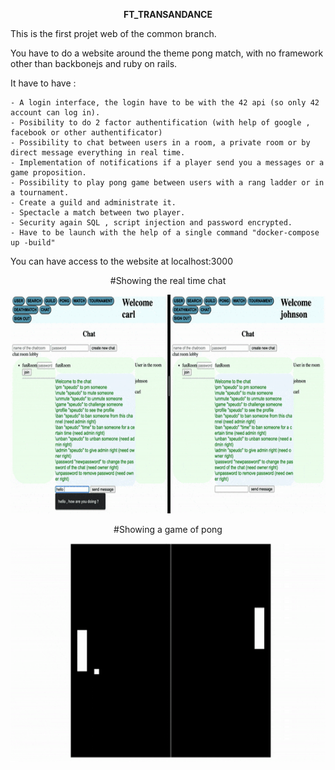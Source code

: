 <p align="center"><strong>FT_TRANSANDANCE</strong><p/>

This is the first projet web of the common branch.

You have to do a website around the theme pong match, with no framework other than backbonejs and ruby on rails.

It have to have :

    - A login interface, the login have to be with the 42 api (so only 42 account can log in).
    - Posibility to do 2 factor authentification (with help of google , facebook or other authentificator)
    - Possibility to chat between users in a room, a private room or by direct message everything in real time.
    - Implementation of notifications if a player send you a messages or a game proposition.
    - Possibility to play pong game between users with a rang ladder or in a tournament.
    - Create a guild and administrate it.
    - Spectacle a match between two player.
    - Security again SQL , script injection and password encrypted.
    - Have to be launch with the help of a single command "docker-compose up -build"


You can have access to the website at localhost:3000

<p align="center"> #Showing the real time chat<p/>
<p align="center">
<img src="chat.gif" width="700" height="350" />
<p/>

<p align="center"> #Showing a game of pong<p/>
<p align="center"> 
<img src="pong.gif" width="700" height="350"/>
<p/>
